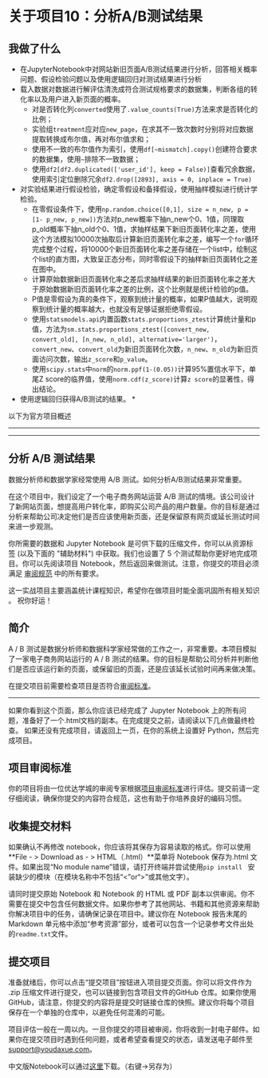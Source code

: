 # 关于项目10：分析A/B测试结果

## 我做了什么

* 在JupyterNotebook中对网站新旧页面A/B测试结果进行分析，回答相关概率问题、假设检验问题以及使用逻辑回归对测试结果进行分析
* 载入数据对数据进行解评估清洗成符合测试规格要求的数据集，判断各组的转化率以及用户进入新页面的概率。 
  * 对是否转化列`converted`使用了`.value_counts(True)`方法来求是否转化的比例；  
  * 实验组`treatment`应对应`new_page`，在求其不一致次数时分别将对应数据提取转换成布尔值，再对布尔值求和；  
  * 使用不一致的布尔值作为索引，使用`df[~mismatch].copy()`创建符合要求的数据集，使用`~`排除不一致数据；  
  * 使用`df2[df2.duplicated(['user_id'], keep = False)]`查看冗余数据，使用索引定位删除冗余`df2.drop([2893], axis = 0, inplace = True)`
* 对实验结果进行假设检验，确定零假设和备择假设，使用抽样模拟进行统计学检验。
  * 在零假设条件下，使用`np.random.choice([0,1], size = n_new, p = [1- p_new, p_new])`方法对p_new概率下抽n_new个0、1值，同理取p_old概率下抽n_old个0、1值，求抽样结果下新旧页面转化率之差，使用这个方法模拟10000次抽取后计算新旧页面转化率之差，编写一个`for`循环完成整个过程，将10000个新旧页面转化率之差存储在一个list中，绘制这个list的直方图，大致呈正态分布，同时零假设下的抽样新旧页面转化之差在图中。
  * 计算原始数据新旧页面转化率之差后求抽样结果的新旧页面转化率之差大于原始数据新旧页面转化率之差的比例，这个比例就是统计检验的p值。
  * P值是零假设为真的条件下，观察到统计量的概率，如果P值越大，说明观察到统计量的概率越大，也就没有足够证据拒绝零假设。
  * 使用`statsmodels.api`内置函数`stats.proportions_ztest`计算统计量和p值，方法为`sm.stats.proportions_ztest([convert_new, convert_old], [n_new, n_old], alternative='larger')`，`convert_new`、`convert_old`为新旧页面转化次数，`n_new`、`n_old`为新旧页面访问次数，输出`z_score`和`p_value`。
  * 使用`scipy.stats`中`norm`的`norm.ppf(1-(0.05))`计算95%置信水平下，单尾Z score的临界值，使用`norm.cdf(z_score)`计算`z score`的显著性，得出结论。
* 使用逻辑回归获得A/B测试的结果。
  * 





以下为官方项目概述

---

---

## 分析 A/B 测试结果

数据分析师和数据学家经常使用 A/B 测试。如何分析A/B测试结果非常重要。

在这个项目中，我们设定了一个电子商务网站运营 A/B 测试的情境。该公司设计了新网站页面，想提高用户转化率，即购买公司产品的用户数量。你的目标是通过分析来帮助公司决定他们是否应该使用新页面，还是保留原有网页或延长测试时间来进一步观测。

你所需要的数据和 Jupyter Notebook 是可供下载的压缩文件，你可以从资源标签 (以及下面的 "辅助材料") 中获取。我们也设置了 5 个测试帮助你更好地完成项目。你可以先阅读项目 Notebook，然后返回来做测试。注意，你提交的项目必须满足 [审阅规范](https://review.udacity.com/#!/rubrics/1331/view) 中的所有要求。

这一实战项目主要涵盖统计课程知识，希望你在做项目时能全面巩固所有相关知识 。 祝你好运！

## 简介

A / B 测试是数据分析师和数据科学家经常做的工作之一，非常重要。本项目模拟了一家电子商务网站运行的 A / B 测试的结果。你的目标是帮助公司分析并判断他们是否应该运行新的页面，或保留旧的页面，还是应该延长试验时间再来做决策。

在提交项目前需要检查项目是否符合[审阅标准](https://review.udacity.com/#!/rubrics/1331/view)。

------

如果你看到这个页面，那么你应该已经完成了 Jupyter Notebook 上的所有问题，准备好了一个.html文档的副本。在完成提交之前，请阅读以下几点做最终检查。 如果还没有完成项目，请返回上一页，在你的系统上设置好 Python，然后完成项目。

## 项目审阅标准

你的项目将由一位优达学城的审阅专家根据[项目审阅标准](https://review.udacity.com/#!/rubrics/1331/view)进行评估。提交前请一定仔细阅读，确保你提交的内容符合规范，这也有助于你培养良好的编码习惯。

## 收集提交材料

如果确认不再修改 notebook，你应该将其保存为容易读取的格式。你可以使用**File - > Download as - > HTML（.html）**菜单将 Notebook 保存为.html 文件。如果出现“No module name”错误，请打开终端并尝试使用`pip install ` 安装缺少的模块（在模块名称中不包括“<”or“>”或其他文字）。

请同时提交原始 Notebook 和 Notebook 的 HTML 或 PDF 副本以供审阅。你不需要在提交中包含任何数据文件。如果你参考了其他网站、书籍和其他资源来帮助你解决项目中的任务，请确保记录在项目中。建议你在 Notebook 报告末尾的 Markdown 单元格中添加“参考资源”部分，或者可以包含一个记录参考文件出处的`readme.txt`文件。

## 提交项目

准备就绪后，你可以点击“提交项目”按钮进入项目提交页面。你可以将文件作为 .zip 压缩文件进行提交，也可以链接到包含项目文件的GitHub 仓库。如果你使用 GitHub，请注意，你提交的内容将是提交时链接仓库的快照。建议你将每个项目保存在一个单独的仓库中，以避免任何混淆的可能。

项目评估一般在一周以内。一旦你提交的项目被审阅，你将收到一封电子邮件。如果你在提交项目时遇到任何问题，或者希望查看提交的状态，请发送电子邮件至 [support@youdaxue.com](mailto:support@youdaxue.com)。

中文版Notebook可以通过[这里](https://s3.amazonaws.com/video.udacity-data.com/topher/2018/April/5ae2df6a_analyze-ab-test-results-notebook-zh-0/analyze-ab-test-results-notebook-zh-0.ipynb)下载。（右键->另存为）
